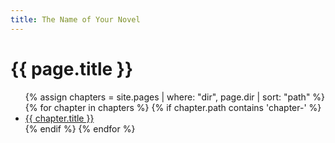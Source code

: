 ```yaml
---
title: The Name of Your Novel
---
```


<h1>{{ page.title }}</h1>

<ul>
  {% assign chapters = site.pages | where: "dir", page.dir | sort: "path" %}
  {% for chapter in chapters %}
    {% if chapter.path contains 'chapter-' %}
      <li><a href="{{ chapter.url }}">{{ chapter.title }}</a></li>
    {% endif %}
  {% endfor %}
</ul>